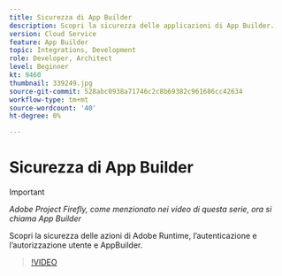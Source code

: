 ```yaml
---
title: Sicurezza di App Builder
description: Scopri la sicurezza delle applicazioni di App Builder.
version: Cloud Service
feature: App Builder
topic: Integrations, Development
role: Developer, Architect
level: Beginner
kt: 9460
thumbnail: 339249.jpg
source-git-commit: 528abc0938a71746c2c8b69382c961686cc42634
workflow-type: tm+mt
source-wordcount: '40'
ht-degree: 0%

---
```



# Sicurezza di App Builder

>[!IMPORTANT]
>
> _Adobe Project Firefly, come menzionato nei video di questa serie, ora si chiama App Builder_

Scopri la sicurezza delle azioni di Adobe Runtime, l’autenticazione e l’autorizzazione utente e AppBuilder.

>[!VIDEO](https://video.tv.adobe.com/v/339249/?quality=12&learn=on)

